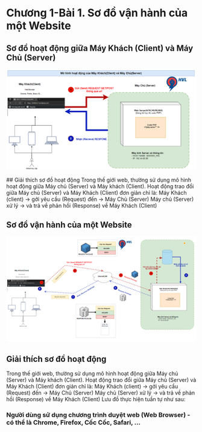 # Chương 1-Bài 1. Sơ đồ vận hành của một Website

## Sơ đồ hoạt động giữa Máy Khách (Client) và Máy Chủ (Server)
<p align="center">
  <img src="../images/SoDoVanHanhWebsite.PNG" width="700">
</p>
## Giải thích sơ đồ hoạt động
Trong thế giới web, thường sử dụng mô hình hoạt động giữa Máy chủ (Server) và Máy khách (Client). Hoạt động trao đổi giữa Máy chủ (Server) và Máy Khách (Client) đơn giản chỉ là: Máy Khách (client) -> gởi yêu cầu (Request) đến -> Máy Chủ (Server) Máy chủ (Server) xử lý -> và trả về phản hồi (Response) về Máy Khách (Client)

## Sơ đồ vận hành của một Website
<p align="center">
  <img src="../images/SoDoVanHanhWebsiteChiTiet.PNG" width="700">
</p>

## Giải thích sơ đồ hoạt động
Trong thế giới web, thường sử dụng mô hình hoạt động giữa Máy chủ (Server) và Máy khách (Client). Hoạt động trao đổi giữa Máy chủ (Server) và Máy Khách (Client) đơn giản chỉ là: Máy Khách (client) -> gởi yêu cầu (Request) đến -> Máy Chủ (Server) Máy chủ (Server) xử lý -> và trả về phản hồi (Response) về Máy Khách (Client) Lưu đồ thực hiện tuần tự như sau:

### Người dùng sử dụng chương trình duyệt web (Web Browser) - có thể là Chrome, Firefox, Cốc Cốc, Safari, ...


